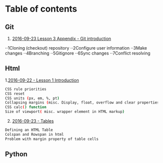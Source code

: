 Table of contents
=================

Git
---

1. [2016-09-23 Lesson 3 Appendix - Git introduction  ](https://github.com/digital-cube/edu/tree/master/git/2016-09-23-git)

⋅⋅1Cloning (checkout) repository
⋅⋅2Configure user information
⋅⋅3Make changes
⋅⋅4Branching
⋅⋅5Gitignore
⋅⋅6Sync changes
⋅⋅7Conflict resolving

Html
----
1.[2016-09-22 - Lesson 1 Introduction ](https://github.com/digital-cube/edu/tree/master/html/2016-09-22-intro)
```bash
CSS rule priorities
CSS reset
CSS units (px, em, %, pt)
Collapsing margins (misc. Display, float, overflow and clear properties).
CSS calc() function
Size of viewport( misc. wrapper element in HTML markup)
```

2. [2016-09-23 - Tables ](https://github.com/digital-cube/edu/tree/master/html/2016-09-23-tables)
```bash
Defining an HTML Table
Colspan and Rowspan in html
Problem with margin property of table cells
```


Python
------
